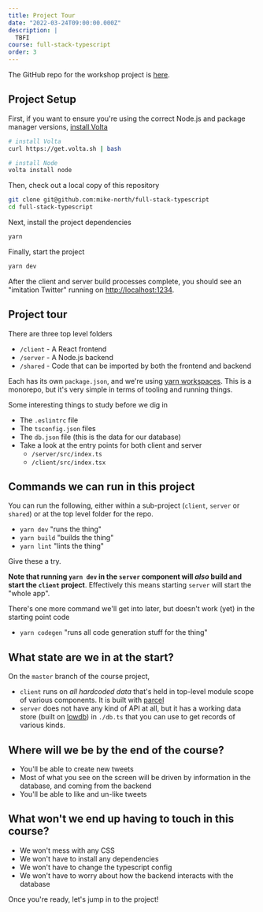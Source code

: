 ```yaml
---
title: Project Tour
date: "2022-03-24T09:00:00.000Z"
description: |
  TBFI
course: full-stack-typescript
order: 3
---
```


The GitHub repo for the workshop project is [here](https://github.com/mike-north/full-stack-ts).

## Project Setup

First, if you want to ensure you're using the correct Node.js and package manager versions, [install Volta](http://volta.sh)

```sh
# install Volta
curl https://get.volta.sh | bash

# install Node
volta install node
```

Then, check out a local copy of this repository

```sh
git clone git@github.com:mike-north/full-stack-typescript
cd full-stack-typescript
```

Next, install the project dependencies

```sh
yarn
```

Finally, start the project

```sh
yarn dev
```

After the client and server build processes complete, you should see an "imitation Twitter" running on [http://localhost:1234](http://localhost:1234).

## Project tour

There are three top level folders

- `/client` - A React frontend
- `/server` - A Node.js backend
- `/shared` - Code that can be imported by both the frontend and backend

Each has its own `package.json`, and we're using [yarn workspaces](https://classic.yarnpkg.com/lang/en/docs/workspaces/). This is a monorepo, but it's very simple in terms of tooling and running things.

Some interesting things to study before we dig in

- The `.eslintrc` file
- The `tsconfig.json` files
- The `db.json` file (this is the data for our database)
- Take a look at the entry points for both client and server
  - `/server/src/index.ts`
  - `/client/src/index.tsx`

## Commands we can run in this project

You can run the following, either within a sub-project (`client`, `server` or `shared`) or at the
top level folder for the repo.

- `yarn dev` "runs the thing"
- `yarn build` "builds the thing"
- `yarn lint` "lints the thing"

Give these a try.

**Note that running `yarn dev` in the `server` component will _also_ build and start the `client` project**. Effectively this means starting `server` will start the "whole app".

There's one more command we'll get into later, but doesn't work (yet) in the
starting point code

- `yarn codegen` "runs all code generation stuff for the thing"

## What state are we in at the start?

On the `master` branch of the course project,

- `client` runs on _all hardcoded data_ that's held in top-level module scope of various components. It is built with [parcel](https://parceljs.org/)
- `server` does not have any kind of API at all, but it has a working data store (built on [lowdb](https://github.com/typicode/lowdb)) in `./db.ts` that you can use to get records of various kinds.

## Where will we be by the end of the course?

- You'll be able to create new tweets
- Most of what you see on the screen will be driven by information in the database, and coming from the backend
- You'll be able to like and un-like tweets

## What won't we end up having to touch in this course?

- We won't mess with any CSS
- We won't have to install any dependencies
- We won't have to change the typescript config
- We won't have to worry about how the backend interacts with the database

Once you're ready, let's jump in to the project!
